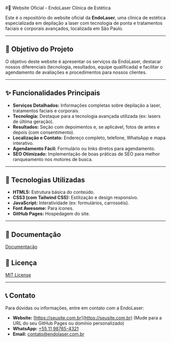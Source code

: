  #🌟 Website Oficial - EndoLaser Clínica de Estética

Este é o repositório do website oficial da **EndoLaser**, uma clínica de estética especializada em depilação a laser com tecnologia de ponta e tratamentos faciais e corporais avançados, localizada em São Paulo.

---

## 🎯 Objetivo do Projeto

O objetivo deste website é apresentar os serviços da EndoLaser, destacar nossos diferenciais (tecnologia, resultados, equipe qualificada) e facilitar o agendamento de avaliações e procedimentos para nossos clientes.

---

## ✨ Funcionalidades Principais

* **Serviços Detalhados:** Informações completas sobre depilação a laser, tratamentos faciais e corporais.
* **Tecnologia:** Destaque para a tecnologia avançada utilizada (ex: lasers de última geração).
* **Resultados:** Seção com depoimentos e, se aplicável, fotos de antes e depois (com consentimento).
* **Localização e Contato:** Endereço completo, telefone, WhatsApp e mapa interativo.
* **Agendamento Fácil:** Formulário ou links diretos para agendamento.
* **SEO Otimizado:** Implementação de boas práticas de SEO para melhor ranqueamento nos motores de busca.

---

## 🚀 Tecnologias Utilizadas

* **HTML5:** Estrutura básica do conteúdo.
* **CSS3 (com Tailwind CSS):** Estilização e design responsivo.
* **JavaScript:** Interatividade (ex: formulários, carrosséis).
* **Font Awesome:** Para ícones.
* **GitHub Pages:** Hospedagem do site.

---
## 📁 Documentação

[Documentação](docs/Docs.md)

## 📄 Licença

[MIT License](LICENSE) 

---

## 📞 Contato

Para dúvidas ou informações, entre em contato com a EndoLaser:

* **Website:** [https://seusite.com.br](https://seusite.com.br) (Mude para a URL do seu GitHub Pages ou domínio personalizado)
* **WhatsApp:** [+55 11 98765-4321](https://wa.me/5511987654321)
* **Email:** contato@endolaser.com.br
